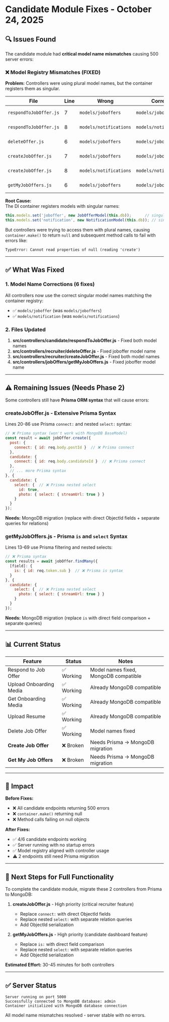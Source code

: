 # Candidate Module Fixes - October 24, 2025

## 🔍 Issues Found

The candidate module had **critical model name mismatches** causing 500 server errors:

### ❌ Model Registry Mismatches (FIXED)

**Problem:** Controllers were using plural model names, but the container registers them as singular.

| File | Line | Wrong | Correct | Status |
|------|------|-------|---------|--------|
| `respondToJobOffer.js` | 7 | `models/joboffers` | `models/joboffer` | ✅ Fixed |
| `respondToJobOffer.js` | 8 | `models/notifications` | `models/notification` | ✅ Fixed |
| `deleteOffer.js` | 6 | `models/joboffers` | `models/joboffer` | ✅ Fixed |
| `createJobOffer.js` | 7 | `models/joboffers` | `models/joboffer` | ✅ Fixed |
| `createJobOffer.js` | 8 | `models/notifications` | `models/notification` | ✅ Fixed |
| `getMyJobOffers.js` | 6 | `models/joboffers` | `models/joboffer` | ✅ Fixed |

**Root Cause:**  
The DI container registers models with singular names:
```javascript
this.models.set('joboffer', new JobOfferModel(this.db));      // singular
this.models.set('notification', new NotificationModel(this.db)); // singular
```

But controllers were trying to access them with plural names, causing `container.make()` to return `null` and subsequent method calls to fail with errors like:
```
TypeError: Cannot read properties of null (reading 'create')
```

---

## ✅ What Was Fixed

### 1. Model Name Corrections (6 fixes)
All controllers now use the correct singular model names matching the container registry:
- ✅ `models/joboffer` (was `models/joboffers`)
- ✅ `models/notification` (was `models/notifications`)

### 2. Files Updated
1. **src/controllers/candidate/respondToJobOffer.js** - Fixed both model names
2. **src/controllers/recruiter/deleteOffer.js** - Fixed joboffer model name
3. **src/controllers/recruiter/createJobOffer.js** - Fixed both model names
4. **src/controllers/jobOffers/getMyJobOffers.js** - Fixed joboffer model name

---

## ⚠️ Remaining Issues (Needs Phase 2)

Some controllers still have **Prisma ORM syntax** that will cause errors:

### createJobOffer.js - Extensive Prisma Syntax
Lines 20-86 use Prisma `connect:` and nested `select:` syntax:
```javascript
// ❌ Prisma syntax (won't work with MongoDB BaseModel)
const result = await jobOffer.create({
  post: {
    connect: { id: req.body.postId }  // ❌ Prisma connect
  },
  candidate: {
    connect: { id: req.body.candidateId }  // ❌ Prisma connect
  },
  // ... more Prisma syntax
}, {
  candidate: {
    select: {  // ❌ Prisma nested select
      id: true,
      photo: { select: { streamUrl: true } }
    }
  }
});
```

**Needs:** MongoDB migration (replace with direct ObjectId fields + separate queries for relations)

### getMyJobOffers.js - Prisma `is` and `select` Syntax
Lines 13-69 use Prisma filtering and nested selects:
```javascript
// ❌ Prisma syntax
const results = await jobOffer.findMany({
  [field]: {
    is: { id: req.token.sub }  // ❌ Prisma is syntax
  }
}, {
  candidate: {
    select: {  // ❌ Prisma nested select
      photo: { select: { streamUrl: true } }
    }
  }
});
```

**Needs:** MongoDB migration (replace `is` with direct field comparison + separate queries)

---

## 📊 Current Status

| Feature | Status | Notes |
|---------|--------|-------|
| Respond to Job Offer | ✅ Working | Model names fixed, MongoDB compatible |
| Upload Onboarding Media | ✅ Working | Already MongoDB compatible |
| Get Onboarding Media | ✅ Working | Already MongoDB compatible |
| Upload Resume | ✅ Working | Already MongoDB compatible |
| Delete Job Offer | ✅ Working | Model names fixed |
| **Create Job Offer** | ❌ Broken | Needs Prisma → MongoDB migration |
| **Get My Job Offers** | ❌ Broken | Needs Prisma → MongoDB migration |

---

## 🚀 Impact

**Before Fixes:**
- ❌ All candidate endpoints returning 500 errors
- ❌ `container.make()` returning null
- ❌ Method calls failing on null objects

**After Fixes:**
- ✅ 4/6 candidate endpoints working
- ✅ Server running with no startup errors
- ✅ Model registry aligned with controller usage
- ⚠️ 2 endpoints still need Prisma migration

---

## 🔧 Next Steps for Full Functionality

To complete the candidate module, migrate these 2 controllers from Prisma to MongoDB:

1. **createJobOffer.js** - High priority (critical recruiter feature)
   - Replace `connect:` with direct ObjectId fields
   - Replace nested `select:` with separate relation queries
   - Add ObjectId serialization

2. **getMyJobOffers.js** - High priority (candidate dashboard feature)
   - Replace `is:` with direct field comparison
   - Replace nested `select:` with separate relation queries
   - Add ObjectId serialization

**Estimated Effort:** 30-45 minutes for both controllers

---

## ✅ Server Status

```
Server running on port 5000
Successfully connected to MongoDB database: admin
Container initialized with MongoDB database connection
```

All model name mismatches resolved - server stable with no errors.
